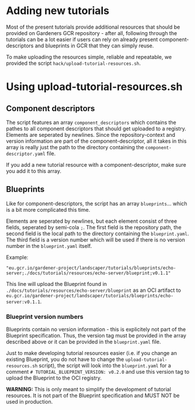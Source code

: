 # Adding new tutorials

Most of the present tutorials provide additional resources that should be provided on Gardeners GCR repository - after all, following through the tutorials can be a lot easier if users can rely on already present component-descriptors and blueprints in GCR that they can simply reuse.

To make uploading the resources simple, reliable and repeatable, we provided the script `hack/upload-tutorial-resources.sh`.

# Using upload-tutorial-resources.sh

## Component descriptors

The script features an array `component_descriptors` which contains the pathes to all component descriptors that should get uploaded to a registry. Elements are seperated by newlines. Since the repository-context and version information are part of the component-descriptor, all it takes in this array is really just the path to the directory containing the `component-descriptor.yaml` file.

If you add a new tutorial resource with a component-descriptor, make sure you add it to this array.

## Blueprints

Like for component-descriptors, the script has an array `blueprints`... which is a bit more complicated this time.

Elements are seperated by newlines, but each element consist of three fields, seperated by semi-cola `;`. The first field is the repository path, the second field is the local path to the directory containing the `blueprint.yaml`. The third field is a version number which will be used if there is no version number in the `blueprint.yaml` itself.

Example:

```
"eu.gcr.io/gardener-project/landscaper/tutorials/blueprints/echo-server;./docs/tutorials/resources/echo-server/blueprint;v0.1.1"
```

This line will upload the Blueprint found in `./docs/tutorials/resources/echo-server/blueprint` as an OCI artifact to `eu.gcr.io/gardener-project/landscaper/tutorials/blueprints/echo-server:v0.1.1`.

### Blueprint version numbers

Blueprints contain no version information - this is explicitely not part of the Blueprint specification. Thus, the version tag must be provided in the array described above or it can be provided in the `blueprint.yaml` file.

Just to make developing tutorial resources easier (i.e. if you change an existing Blueprint, you do not have to change the `upload-tutorial-resources.sh` script), the script will look into the `blueprint.yaml` for a comment `# TUTORIAL_BLUEPRINT_VERSION: v0.2.0` and use this version tag to upload the Blueprint to the OCI registry.

**WARNING:** This is only meant to simplify the development of tutorial resources. It is not part of the Blueprint specification and MUST NOT be used in production.

